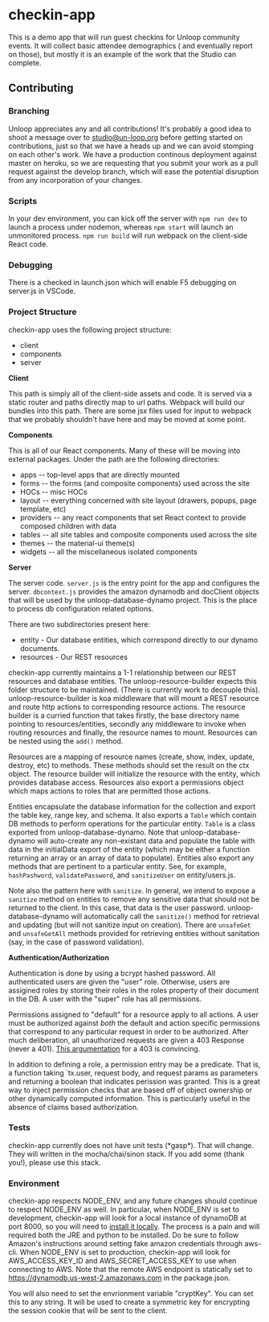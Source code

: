# checkin-app
This is a demo app that will run guest checkins for Unloop community events. It will collect basic attendee demographics (
and eventually report on those), but mostly it is an example of the work that the Studio can complete.

## Contributing

### Branching

Unloop appreciates any and all contributions! It's probably a good idea to shoot a message over to studio@un-loop.org before
getting started on contributions, just so that we have a heads up and we can avoid stomping on each other's work. We have a production 
continous deployment against master on heroku, so we are requesting that you submit your work as a pull request against
the develop branch, which will ease the potential disruption from any incorporation of your changes.

### Scripts
In your dev environment, you can kick off the server with `npm run dev` to launch a process under nodemon, whereas `npm start` will launch an unmonitored process. `npm run build` will run webpack on the client-side React code.

### Debugging
There is a checked in launch.json which will enable F5 debugging on server.js in VSCode.

### Project Structure

checkin-app uses the following project structure:
* client
* components
* server

**Client**

This path is simply all of the client-side assets and code. It is served via a static router and paths directly map to url paths. Webpack will build our bundles into this path. There are some jsx files used for input to webpack that we probably shouldn't have here and may be moved at some point.

**Components**

This is all of our React components. Many of these will be moving into external packages. Under the path are the following directories:

* apps -- top-level apps that are directly mounted
* forms -- the forms (and composite components) used across the site
* HOCs -- misc HOCs
* layout -- everything concerned with site layout (drawers, popups, page template, etc)
* providers -- any react components that set React context to provide composed children with data
* tables -- all site tables and composite components used across the site
* themes -- the material-ui theme(s)
* widgets -- all the miscellaneous isolated components

**Server**

The server code. `server.js` is the entry point for the app and configures the server. `dbcontext.js` provides the amazon dynamodb and docClient objects that will be used by the unloop-database-dynamo project. This is the place to process db configuration related options.

There are two subdirectories present here:
* entity - Our database entities, which correspond directly to our dynamo documents.
* resources - Our REST resources

checkin-app currently maintains a 1-1 relationship between our REST resources and database entities. The unloop-resource-builder  expects this folder structure to be maintained. (There is currently work to decouple this). unloop-resource-builder is koa middleware that will mount a REST resource and route http actions to corresponding resource actions. The resource builder is a curried function that takes firstly, the base directory name pointing to resources/entities, secondly any middleware to invoke when routing resources and finally, the resource names to mount. Resources can be nested using the `add()` method. 

Resources are a mapping of resource names (create, show, index, update, destroy, etc) to methods. These methods should set the result on the ctx object. The resource builder will initialize the resource with the entity, which provides database access. Resources also export a permissions object which maps actions to roles that are permitted those actions.

Entities encapsulate the database information for the collection and export the table key, range key, and schema. It also exports a `Table` which contain DB methods to perform operations for the particular entity. `Table` is a class exported from unloop-database-dynamo. Note that unloop-database-dynamo will auto-create any non-existant data and populate the table with data in the initialData export of the entity (which may be either a function returning an array or an array of data to populate). Entities also export any methods that are pertinent to a particular entity. See, for example, `hashPashword`, `validatePassword`, and `sanitizeUser` on entity/users.js.

Note also the pattern here with `sanitize`. In general, we intend to expose a `sanitize` method on entities to remove any sensitive data that should not be returned to the client. In this case, that data is the user password. unloop-database-dynamo will automatically call the `sanitize()` method for retrieval and updating (but will not sanitize input on creation). There are `unsafeGet` and `unsafeGetAll` methods provided for retrieving entities without sanitation (say, in the case of password validation).

**Authentication/Authorization**

Authentication is done by using a bcrypt hashed password. All authenticated users are given the "user" role. Otherwise, users are assigined roles by storing their roles in the roles property of their document in the DB. A user with the "super" role has all permissions.

Permissions assigned to "default" for a resource apply to all actions. A user must be authorized against *both* the default and action specific permissions that correspond to any particular request in order to be authorized. After much deliberation, all unauthorized requests are given a 403 Response (never a 401). [This argumentation](https://stackoverflow.com/questions/3297048/403-forbidden-vs-401-unauthorized-http-responses/14713094#14713094) for a 403 is convincing. 

In addition to defining a role, a permission entry may be a predicate. That is, a function taking `tx.user, request body, and request params as parameters and returning a boolean that indicates perission was granted. This is a great way to inject permission checks that are based off of object ownership or other dynamically computed information. This is particularly useful in the absence of claims based authorization.

### Tests
checkin-app currently does not have unit tests (\*gasp\*). That will change. They will written in the mocha/chai/sinon stack. If you add some (thank you!), please use this stack.

### Environment

checkin-app respects NODE_ENV, and any future changes should continue to respect NODE_ENV as well. In particular, when NODE_ENV is set 
  to development, checkin-app will look for a local instance of dynamoDB at port 8000, so you will need to [
  install it locally](https://docs.aws.amazon.com/amazondynamodb/latest/developerguide/DynamoDBLocal.DownloadingAndRunning.html). The
  process is a pain and will required both the JRE and python to be installed. Do be sure to follow Amazon's instructions around setting 
  fake amazon credentials through aws-cli. When NODE_ENV is set to production, checkin-app will look for AWS_ACCESS_KEY_ID and AWS_SECRET_ACCESS_KEY to use when connecting to AWS. Note that the remote AWS endpoint is statically set to https://dynamodb.us-west-2.amazonaws.com in the package.json.
  
  You will also need to set the envrionment variable "cryptKey". You can set this to any string. It will be used to create a symmetric key for encrypting the session cookie that will be sent to the client. 
